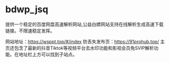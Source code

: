 # bdwp_jsq
提供一个稳定的百度网盘高速解析网站,公益白嫖网站支持在线解析生成高速下载链接。不限速稳定发挥。


网站地址：https://wsppt.top/#/index
防丢失发布页：https://91prohub.top/
主页还包含了最新的抖音Tiktok等视频平台去水印功能和影视会员免SVIP解析功能。在地址栏上方可以找到子站点。

